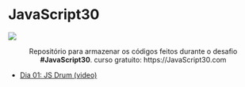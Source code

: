 # JavaScript30

<img src="https://camo.githubusercontent.com/07ca65497065dd926bd889c53b7b7652f8ef3cbc4320739cf7ebed3c4d34cb2d/68747470733a2f2f6a61766173637269707433302e636f6d2f696d616765732f4a53332d736f6369616c2d73686172652e706e67" align="center">

<p align="center">Repositório para armazenar os códigos feitos durante o desafio <strong>#JavaScript30</strong>. 
curso gratuito: https://JavaScript30.com</p>

<ul align="left">
  <li><a textDecoration="none" href="https://www.awesomescreenshot.com/video/3109172?key=e05280f01d378404be540f3a133ffba8">Dia 01: JS Drum (video)</a></li> 
